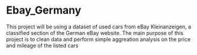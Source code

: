 # Ebay_Germany
This project will be using a dataset of used cars from eBay Kleinanzeigen, a classified section of the German eBay website.  The main purpose of this project is to clean data and perform simple aggreation analysis on the price and mileage of the listed cars
